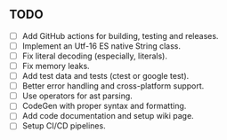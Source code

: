 ## TODO

- [ ] Add GitHub actions for building, testing and releases.
- [ ] Implement an Utf-16 ES native String class.
- [ ] Fix literal decoding (especially, literals).
- [ ] Fix memory leaks.
- [ ] Add test data and tests (ctest or google test).
- [ ] Better error handling and cross-platform support.
- [ ] Use operators for ast parsing.
- [ ] CodeGen with proper syntax and formatting.
- [ ] Add code documentation and setup wiki page.
- [ ] Setup CI/CD pipelines.